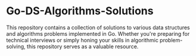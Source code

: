 # Go-DS-Algorithms-Solutions
This repository contains a collection of solutions to various data structures and algorithms problems implemented in Go. Whether you're preparing for technical interviews or simply honing your skills in algorithmic problem-solving, this repository serves as a valuable resource.
